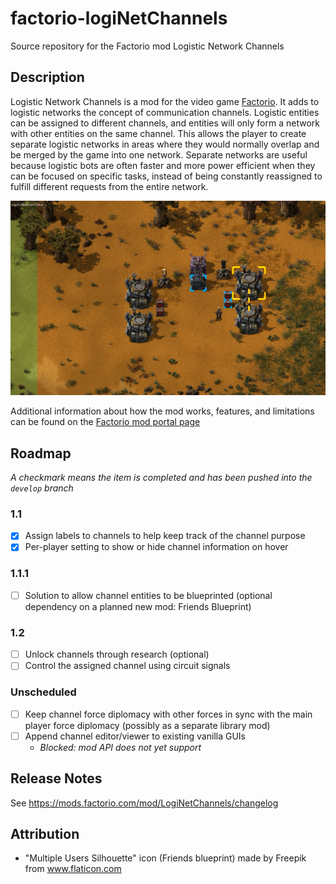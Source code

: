 # factorio-logiNetChannels
Source repository for the Factorio mod Logistic Network Channels

## Description

Logistic Network Channels is a mod for the video game [Factorio](https://factorio.com/).  It adds to logistic networks the concept of communication channels.  Logistic entities can be assigned to different channels, and entities will only form a network with other entities on the same channel.  This allows the player to create separate logistic networks in areas where they would normally overlap and be merged by the game into one network.  Separate networks are useful because logistic bots are often faster and more power efficient when they can be focused on specific tasks, instead of being constantly reassigned to fulfill different requests from the entire network.

![In this screenshot, the right roboports are in range of the left roboports, yet they are not on the same network.  This is because the right roboports are assigned to channel 1, while the left roboports are on channel 0.  The passive provider chests have the same configuration.](/screenshots/readme-1.png)

Additional information about how the mod works, features, and limitations can be found on the [Factorio mod portal page](https://mods.factorio.com/mod/LogiNetChannels)

## Roadmap

_A checkmark means the item is completed and has been pushed into the `develop` branch_

### 1.1
- [X] Assign labels to channels to help keep track of the channel purpose
- [X] Per-player setting to show or hide channel information on hover

### 1.1.1
- [ ] Solution to allow channel entities to be blueprinted (optional dependency on a planned new mod: Friends Blueprint)

### 1.2
- [ ] Unlock channels through research (optional)
- [ ] Control the assigned channel using circuit signals

### Unscheduled
- [ ] Keep channel force diplomacy with other forces in sync with the main player force diplomacy (possibly as a separate library mod)
- [ ] Append channel editor/viewer to existing vanilla GUIs
    - _Blocked: mod API does not yet support_

## Release Notes

See https://mods.factorio.com/mod/LogiNetChannels/changelog

## Attribution

- "Multiple Users Silhouette" icon (Friends blueprint) made by Freepik from www.flaticon.com